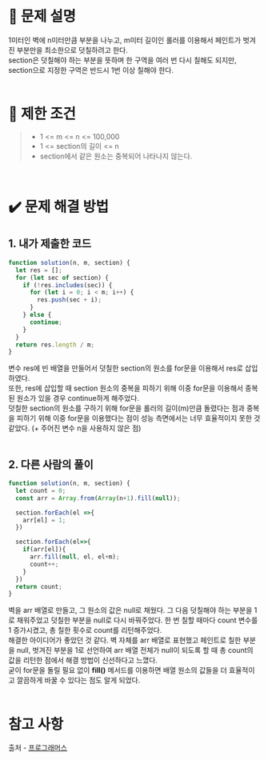 # 📝 문제 설명
1미터인 벽에 n미터만큼 부분을 나누고, m미터 길이인 롤러를 이용해서 페인트가 벗겨진 부분만을 최소한으로 덧칠하려고 한다.
<br/>section은 덧칠해야 하는 부분을 뜻하며 한 구역을 여러 번 다시 칠해도 되지만, section으로 지정한 구역은 반드시 1번 이상 칠해야 한다.
<br/><br/>

# 📌 제한 조건
>* 1 <= m <= n <= 100,000
>* 1 <= section의 길이 <= n
>* section에서 같은 원소는 중복되어 나타나지 않는다.
<br/>

# ✔️ 문제 해결 방법
## 1. 내가 제출한 코드
```Javascript
function solution(n, m, section) {
  let res = [];
  for (let sec of section) {
    if (!res.includes(sec)) {
      for (let i = 0; i < m; i++) {
        res.push(sec + i);
      }
    } else {
      continue;
    }
  }
  return res.length / m;
}
```
변수 res에 빈 배열을 만들어서 덧칠한 section의 원소를 for문을 이용해서 res로 삽입하였다.
<br/>또한, res에 삽입할 때 section 원소의 중복을 피하기 위해 이중 for문을 이용해서 중복된 원소가 있을 경우 continue하게 해주었다.
<br/>덧칠한 section의 원소를 구하기 위해 for문을 롤러의 길이(m)만큼 돌렸다는 점과 중복을 피하기 위해 이중 for문을 이용했다는 점이 성능 측면에서는 너무 효율적이지 못한 것 같았다. (+ 주어진 변수 n을 사용하지 않은 점)
<br/><br/>

## 2. 다른 사람의 풀이
```Javascript
function solution(n, m, section) {
  let count = 0;
  const arr = Array.from(Array(n+1).fill(null));

  section.forEach(el =>{
    arr[el] = 1;
  })

  section.forEach(el=>{
    if(arr[el]){
      arr.fill(null, el, el+m);
      count++;
    }
  })
  return count;
}
```
벽을 arr 배열로 만들고, 그 원소의 값은 null로 채웠다. 그 다음 덧칠해야 하는 부분을 1로 채워주었고 덧칠한 부분을 null로 다시 바꿔주었다. 한 번 칠할 때마다 count 변수를 1 증가시켰고, 총 칠한 횟수로 count를 리턴해주었다.
<br/>해결한 아이디어가 좋았던 것 같다. 벽 자체를 arr 배열로 표현했고 페인트로 칠한 부분을 null, 벗겨진 부분을 1로
선언하여 arr 배열 전체가 null이 되도록 할 때 총 count의 값을 리턴한 점에서 해결 방법이 신선하다고 느꼈다.
<br/>굳이 for문을 돌릴 필요 없이 **fill()** 메서드를 이용하면 배열 원소의 값들을 더 효율적이고 깔끔하게 바꿀 수 있다는 점도 알게 되었다.
<br/><br/>

# 참고 사항
출처 - [프로그래머스](https://school.programmers.co.kr/learn/courses/30/lessons/161989)